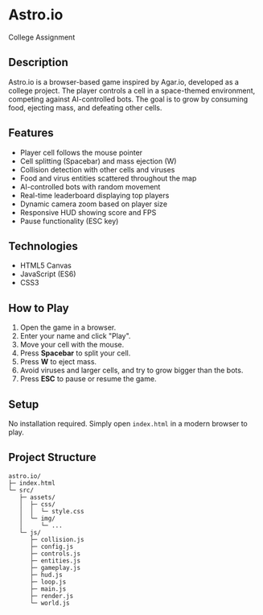 # Astro.io
College Assignment

## Description
Astro.io is a browser-based game inspired by Agar.io, developed as a college project. The player controls a cell in a space-themed environment, competing against AI-controlled bots. The goal is to grow by consuming food, ejecting mass, and defeating other cells.

## Features
- Player cell follows the mouse pointer
- Cell splitting (Spacebar) and mass ejection (W)
- Collision detection with other cells and viruses
- Food and virus entities scattered throughout the map
- AI-controlled bots with random movement
- Real-time leaderboard displaying top players
- Dynamic camera zoom based on player size
- Responsive HUD showing score and FPS
- Pause functionality (ESC key)

## Technologies
- HTML5 Canvas
- JavaScript (ES6)
- CSS3

## How to Play
1. Open the game in a browser.
2. Enter your name and click "Play".
3. Move your cell with the mouse.
4. Press **Spacebar** to split your cell.
5. Press **W** to eject mass.
6. Avoid viruses and larger cells, and try to grow bigger than the bots.
7. Press **ESC** to pause or resume the game.

## Setup
No installation required. Simply open `index.html` in a modern browser to play.

## Project Structure

```
astro.io/
├─ index.html
└─ src/
   ├─ assets/
   │  ├─ css/
   │  │  └─ style.css
   │  └─ img/
   │     └─ ...
   └─ js/
      ├─ collision.js
      ├─ config.js
      ├─ controls.js
      ├─ entities.js
      ├─ gameplay.js
      ├─ hud.js
      ├─ loop.js
      ├─ main.js
      ├─ render.js
      └─ world.js
```
